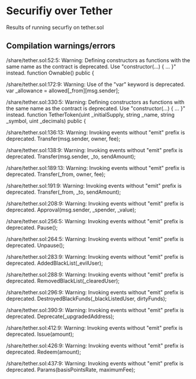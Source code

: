 # Securifiy over Tether
Results of running securfiy on tether.sol

## Compilation warnings/errors 
/share/tether.sol:52:5: Warning: Defining constructors as functions with the same name as the contract is deprecated. Use "constructor(...) { ... }" instead.
    function Ownable() public {

/share/tether.sol:172:9: Warning: Use of the "var" keyword is deprecated.
        var _allowance = allowed[_from][msg.sender];

/share/tether.sol:330:5: Warning: Defining constructors as functions with the same name as the contract is deprecated. Use "constructor(...) { ... }" instead.
    function TetherToken(uint _initialSupply, string _name, string _symbol, uint _decimals) public {

/share/tether.sol:136:13: Warning: Invoking events without "emit" prefix is deprecated.
            Transfer(msg.sender, owner, fee);

/share/tether.sol:138:9: Warning: Invoking events without "emit" prefix is deprecated.
        Transfer(msg.sender, _to, sendAmount);

/share/tether.sol:189:13: Warning: Invoking events without "emit" prefix is deprecated.
            Transfer(_from, owner, fee);

/share/tether.sol:191:9: Warning: Invoking events without "emit" prefix is deprecated.
        Transfer(_from, _to, sendAmount);

/share/tether.sol:208:9: Warning: Invoking events without "emit" prefix is deprecated.
        Approval(msg.sender, _spender, _value);

/share/tether.sol:256:5: Warning: Invoking events without "emit" prefix is deprecated.
    Pause();

/share/tether.sol:264:5: Warning: Invoking events without "emit" prefix is deprecated.
    Unpause();

/share/tether.sol:283:9: Warning: Invoking events without "emit" prefix is deprecated.
        AddedBlackList(_evilUser);

/share/tether.sol:288:9: Warning: Invoking events without "emit" prefix is deprecated.
        RemovedBlackList(_clearedUser);

/share/tether.sol:296:9: Warning: Invoking events without "emit" prefix is deprecated.
        DestroyedBlackFunds(_blackListedUser, dirtyFunds);

/share/tether.sol:390:9: Warning: Invoking events without "emit" prefix is deprecated.
        Deprecate(_upgradedAddress);

/share/tether.sol:412:9: Warning: Invoking events without "emit" prefix is deprecated.
        Issue(amount);

/share/tether.sol:426:9: Warning: Invoking events without "emit" prefix is deprecated.
        Redeem(amount);

/share/tether.sol:437:9: Warning: Invoking events without "emit" prefix is deprecated.
        Params(basisPointsRate, maximumFee);
